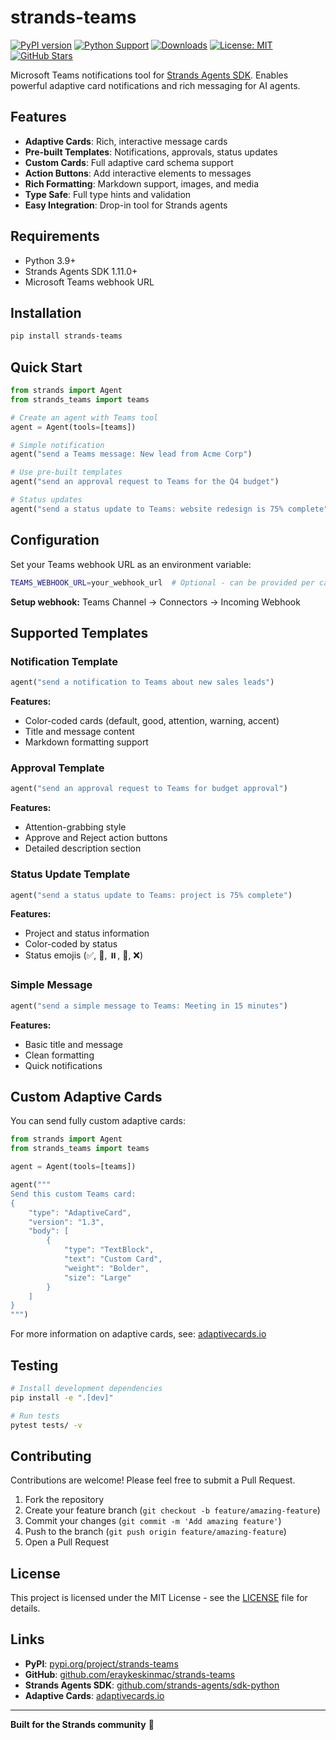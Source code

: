 # strands-teams

[![PyPI version](https://img.shields.io/pypi/v/strands-teams.svg)](https://pypi.org/project/strands-teams/)
[![Python Support](https://img.shields.io/pypi/pyversions/strands-teams.svg)](https://pypi.org/project/strands-teams/)
[![Downloads](https://static.pepy.tech/badge/strands-teams)](https://pepy.tech/project/strands-teams)
[![License: MIT](https://img.shields.io/badge/License-MIT-yellow.svg)](https://opensource.org/licenses/MIT)
[![GitHub Stars](https://img.shields.io/github/stars/eraykeskinmac/strands-teams?style=social)](https://github.com/eraykeskinmac/strands-teams)

Microsoft Teams notifications tool for [Strands Agents SDK](https://github.com/strands-agents/strands). Enables powerful adaptive card notifications and rich messaging for AI agents.

## Features

- **Adaptive Cards**: Rich, interactive message cards
- **Pre-built Templates**: Notifications, approvals, status updates
- **Custom Cards**: Full adaptive card schema support
- **Action Buttons**: Add interactive elements to messages
- **Rich Formatting**: Markdown support, images, and media
- **Type Safe**: Full type hints and validation
- **Easy Integration**: Drop-in tool for Strands agents

## Requirements

- Python 3.9+
- Strands Agents SDK 1.11.0+
- Microsoft Teams webhook URL

## Installation

```bash
pip install strands-teams
```

## Quick Start

```python
from strands import Agent
from strands_teams import teams

# Create an agent with Teams tool
agent = Agent(tools=[teams])

# Simple notification
agent("send a Teams message: New lead from Acme Corp")

# Use pre-built templates
agent("send an approval request to Teams for the Q4 budget")

# Status updates
agent("send a status update to Teams: website redesign is 75% complete")
```

## Configuration

Set your Teams webhook URL as an environment variable:

```bash
TEAMS_WEBHOOK_URL=your_webhook_url  # Optional - can be provided per call
```

**Setup webhook:** Teams Channel → Connectors → Incoming Webhook

## Supported Templates

### Notification Template

```python
agent("send a notification to Teams about new sales leads")
```

**Features:**

- Color-coded cards (default, good, attention, warning, accent)
- Title and message content
- Markdown formatting support

### Approval Template

```python
agent("send an approval request to Teams for budget approval")
```

**Features:**

- Attention-grabbing style
- Approve and Reject action buttons
- Detailed description section

### Status Update Template

```python
agent("send a status update to Teams: project is 75% complete")
```

**Features:**

- Project and status information
- Color-coded by status
- Status emojis (✅, 🔄, ⏸️, 🚫, ❌)

### Simple Message

```python
agent("send a simple message to Teams: Meeting in 15 minutes")
```

**Features:**

- Basic title and message
- Clean formatting
- Quick notifications

## Custom Adaptive Cards

You can send fully custom adaptive cards:

```python
from strands import Agent
from strands_teams import teams

agent = Agent(tools=[teams])

agent("""
Send this custom Teams card:
{
    "type": "AdaptiveCard",
    "version": "1.3",
    "body": [
        {
            "type": "TextBlock",
            "text": "Custom Card",
            "weight": "Bolder",
            "size": "Large"
        }
    ]
}
""")
```

For more information on adaptive cards, see: [adaptivecards.io](https://adaptivecards.io/)

## Testing

```bash
# Install development dependencies
pip install -e ".[dev]"

# Run tests
pytest tests/ -v
```

## Contributing

Contributions are welcome! Please feel free to submit a Pull Request.

1. Fork the repository
2. Create your feature branch (`git checkout -b feature/amazing-feature`)
3. Commit your changes (`git commit -m 'Add amazing feature'`)
4. Push to the branch (`git push origin feature/amazing-feature`)
5. Open a Pull Request

## License

This project is licensed under the MIT License - see the [LICENSE](LICENSE) file for details.

## Links

- **PyPI**: [pypi.org/project/strands-teams](https://pypi.org/project/strands-teams/)
- **GitHub**: [github.com/eraykeskinmac/strands-teams](https://github.com/eraykeskinmac/strands-teams)
- **Strands Agents SDK**: [github.com/strands-agents/sdk-python](https://github.com/strands-agents/sdk-python)
- **Adaptive Cards**: [adaptivecards.io](https://adaptivecards.io/)

---

**Built for the Strands community** 🚀
